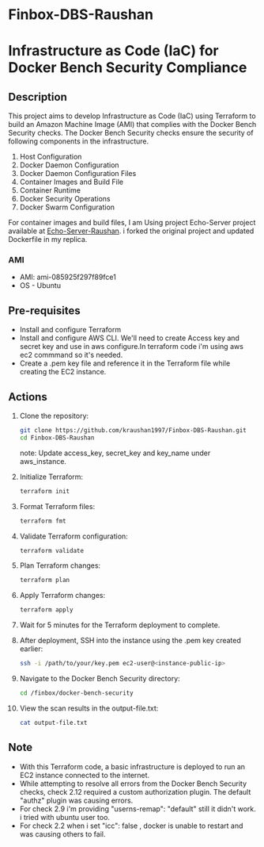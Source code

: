 # Finbox-DBS-Raushan

# Infrastructure as Code (IaC) for Docker Bench Security Compliance

## Description
This project aims to develop Infrastructure as Code (IaC) using Terraform to build an Amazon Machine Image (AMI) that complies with the Docker Bench Security checks. The Docker Bench Security checks ensure the security of following components in the infrastructure.
1. Host Configuration
2. Docker Daemon Configuration
3. Docker Daemon Configuration Files
4. Container Images and Build File
5. Container Runtime
6. Docker Security Operations
7. Docker Swarm Configuration

For container images and build files, I am Using project Echo-Server project available at [Echo-Server-Raushan](https://github.com/kraushan1997/Echo-Server-Raushan.git). i forked the original project and updated Dockerfile in my replica. 

### AMI
- AMI: ami-085925f297f89fce1
- OS - Ubuntu

## Pre-requisites
- Install and configure Terraform
- Install and configure AWS CLI. We'll need to create Access key and secret key and use in aws configure.In terraform code i'm using aws ec2 commmand so it's needed.
- Create a .pem key file and reference it in the Terraform file while creating the EC2 instance.

## Actions
1. Clone the repository:
    ```bash
    git clone https://github.com/kraushan1997/Finbox-DBS-Raushan.git
    cd Finbox-DBS-Raushan
    ```
    note: Update access_key, secret_key and key_name under aws_instance. 

2. Initialize Terraform:
    ```bash
    terraform init
    ```

3. Format Terraform files:
    ```bash
    terraform fmt
    ```

4. Validate Terraform configuration:
    ```bash
    terraform validate
    ```

5. Plan Terraform changes:
    ```bash
    terraform plan
    ```

6. Apply Terraform changes:
    ```bash
    terraform apply
    ```

7. Wait for 5 minutes for the Terraform deployment to complete.

8. After deployment, SSH into the instance using the .pem key created earlier:
    ```bash
    ssh -i /path/to/your/key.pem ec2-user@<instance-public-ip>
    ```

9. Navigate to the Docker Bench Security directory:
    ```bash
    cd /finbox/docker-bench-security
    ```

10. View the scan results in the output-file.txt:
    ```bash
    cat output-file.txt
    ```

## Note
- With this Terraform code, a basic infrastructure is deployed to run an EC2 instance connected to the internet.
- While attempting to resolve all errors from the Docker Bench Security checks, check 2.12 required a custom authorization plugin. The default "authz" plugin was causing errors.
- For check 2.9 i'm providing  "userns-remap": "default" still it didn't work. i tried with ubuntu user too.
- For check 2.2 when i set "icc": false , docker is unable to restart and was causing others to fail.
